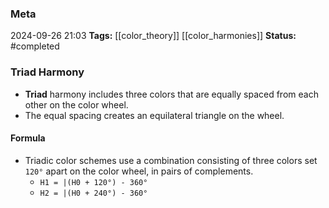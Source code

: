 ### Meta
2024-09-26 21:03
**Tags:** [[color_theory]] [[color_harmonies]]
**Status:** #completed 

### Triad Harmony
- **Triad** harmony includes three colors that are equally spaced from each other on the color wheel.
- The equal spacing creates an equilateral triangle on the wheel.

#### Formula
- Triadic color schemes use a combination consisting of three colors set `120°` apart on the color wheel, in pairs of complements.
	- `H1 = |(H0 + 120°) - 360°`
	- `H2 = |(H0 + 240°) - 360°`
